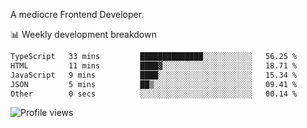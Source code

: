 A mediocre Frontend Developer.

📊 Weekly development breakdown
<!--START_SECTION:waka-->

```txt
TypeScript   33 mins         ██████████████░░░░░░░░░░░   56.25 %
HTML         11 mins         ████▓░░░░░░░░░░░░░░░░░░░░   18.71 %
JavaScript   9 mins          ████░░░░░░░░░░░░░░░░░░░░░   15.34 %
JSON         5 mins          ██▒░░░░░░░░░░░░░░░░░░░░░░   09.41 %
Other        0 secs          ░░░░░░░░░░░░░░░░░░░░░░░░░   00.14 %
```

<!--END_SECTION:waka-->

<img src="https://gpvc.arturio.dev/iqbalfasri" alt="Profile views"/>
